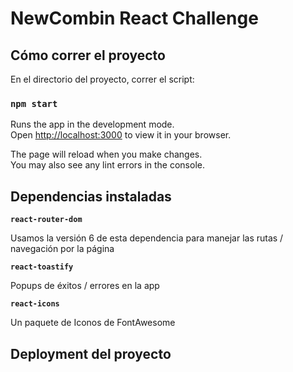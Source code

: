 # NewCombin React Challenge

## Cómo correr el proyecto

En el directorio del proyecto, correr el script:

### `npm start`

Runs the app in the development mode.\
Open [http://localhost:3000](http://localhost:3000) to view it in your browser.

The page will reload when you make changes.\
You may also see any lint errors in the console.

## Dependencias instaladas

**`react-router-dom`**

Usamos la versión 6 de esta dependencia para manejar las rutas / navegación por la página

**`react-toastify`**

Popups de éxitos / errores en la app

**`react-icons`**

Un paquete de Iconos de FontAwesome

## Deployment del proyecto
